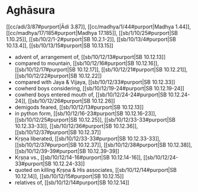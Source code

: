 # Aghāsura

[[cc/adi/3/87#purport|Ādi 3.87]], [[cc/madhya/1/44#purport|Madhya 1.44]], [[cc/madhya/17/185#purport|Madhya 17.185]], [[sb/1/10/25#purport|SB 1.10.25]], [[sb/10/2/1-2#purport|SB 10.2.1-2]], [[sb/10/13/4#purport|SB 10.13.4]], [[sb/10/13/15#purport|SB 10.13.15]]

* advent of, arrangement of, [[sb/10/12/13#purport|SB 10.12.13]]
* compared to mountain, [[sb/10/12/16#purport|SB 10.12.16]], [[sb/10/12/17#purport|SB 10.12.17]], [[sb/10/12/21#purport|SB 10.12.21]], [[sb/10/12/22#purport|SB 10.12.22]]
* compared with Jaya & Vijaya, [[sb/10/12/33#purport|SB 10.12.33]]
* cowherd boys considering, [[sb/10/12/19-24#purport|SB 10.12.19-24]]
* cowherd boys entered mouth of, [[sb/10/12/24-24#purport|SB 10.12.24-24]], [[sb/10/12/26#purport|SB 10.12.26]]
* demigods feared, [[sb/10/12/13#purport|SB 10.12.13]]
* in python form, [[sb/10/12/16-23#purport|SB 10.12.16-23]], [[sb/10/12/25#purport|SB 10.12.25]], [[sb/10/12/33-33#purport|SB 10.12.33-33]], [[sb/10/12/36#purport|SB 10.12.36]], [[sb/10/12/37#purport|SB 10.12.37]]
* Kṛṣṇa liberated, [[sb/10/12/33-33#purport|SB 10.12.33-33]], [[sb/10/12/37#purport|SB 10.12.37]], [[sb/10/12/38#purport|SB 10.12.38]], [[sb/10/12/39-39#purport|SB 10.12.39-39]]
* Kṛṣṇa vs., [[sb/10/12/14-16#purport|SB 10.12.14-16]], [[sb/10/12/24-33#purport|SB 10.12.24-33]]
* quoted on killing Kṛṣṇa & His associates, [[sb/10/12/14#purport|SB 10.12.14]], [[sb/10/12/15#purport|SB 10.12.15]]
* relatives of, [[sb/10/12/14#purport|SB 10.12.14]]
